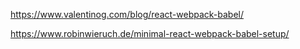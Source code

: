 
https://www.valentinog.com/blog/react-webpack-babel/

https://www.robinwieruch.de/minimal-react-webpack-babel-setup/


